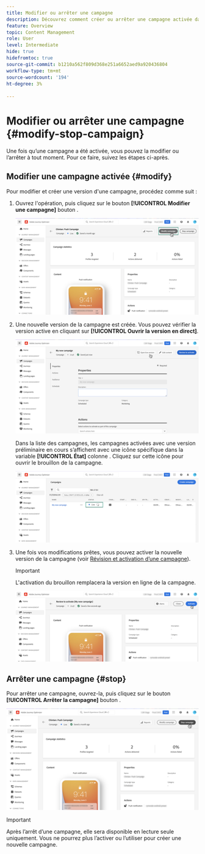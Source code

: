 ```yaml
---
title: Modifier ou arrêter une campagne
description: Découvrez comment créer ou arrêter une campagne activée dans [!DNL Journey Optimizer]
feature: Overview
topic: Content Management
role: User
level: Intermediate
hide: true
hidefromtoc: true
source-git-commit: b1210a562f809d368e251a6652aed9a920436804
workflow-type: tm+mt
source-wordcount: '194'
ht-degree: 3%

---
```



# Modifier ou arrêter une campagne {#modify-stop-campaign}

Une fois qu’une campagne a été activée, vous pouvez la modifier ou l’arrêter à tout moment. Pour ce faire, suivez les étapes ci-après.

## Modifier une campagne activée {#modify}

Pour modifier et créer une version d&#39;une campagne, procédez comme suit :

1. Ouvrez l&#39;opération, puis cliquez sur le bouton **[!UICONTROL Modifier une campagne]** bouton .

   ![](assets/create-campaign-edit.png)

1. Une nouvelle version de la campagne est créée. Vous pouvez vérifier la version active en cliquant sur **[!UICONTROL Ouvrir la version en direct]**.

   ![](assets/create-campaign-draft.png)

   Dans la liste des campagnes, les campagnes activées avec une version préliminaire en cours s’affichent avec une icône spécifique dans la variable **[!UICONTROL État]** colonne . Cliquez sur cette icône pour ouvrir le brouillon de la campagne.

   ![](assets/create-campaign-edit-list.png)

1. Une fois vos modifications prêtes, vous pouvez activer la nouvelle version de la campagne (voir [Révision et activation d’une campagne](create-campaign.md#review-activate)).

   >[!IMPORTANT]
   >
   >L&#39;activation du brouillon remplacera la version en ligne de la campagne.

   ![](assets/create-campaign-activate-draft.png)

## Arrêter une campagne {#stop}

Pour arrêter une campagne, ouvrez-la, puis cliquez sur le bouton **[!UICONTROL Arrêter la campagne]** bouton .

![](assets/create-campaign-stop.png)

>[!IMPORTANT]
>
>Après l’arrêt d’une campagne, elle sera disponible en lecture seule uniquement. Vous ne pourrez plus l’activer ou l’utiliser pour créer une nouvelle campagne.
